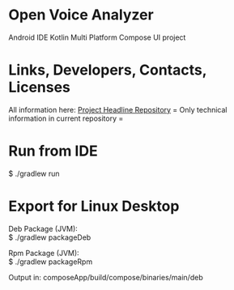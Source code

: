 # Open Voice Analyzer

Android IDE Kotlin Multi Platform Compose UI project

# Links, Developers, Contacts, Licenses

All information here: [Project Headline Repository](https://github.com/ketaslava/open_voice_analyzer)
= Only technical information in current repository =

# Run from IDE

$ ./gradlew run

# Export for Linux Desktop

Deb Package (JVM):   
$ ./gradlew packageDeb

Rpm Package (JVM):   
$ ./gradlew packageRpm

Output in: composeApp/build/compose/binaries/main/deb